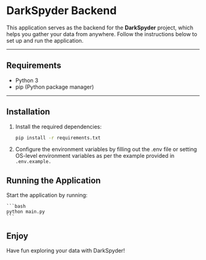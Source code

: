 # DarkSpyder Backend

This application serves as the backend for the **DarkSpyder** project, which helps you gather your data from anywhere. Follow the instructions below to set up and run the application.

---

## Requirements
- Python 3
- pip (Python package manager)

---

## Installation

1. Install the required dependencies:

   ```bash
   pip install -r requirements.txt
   ```

1. Configure the environment variables by filling out the .env file or setting OS-level environment variables as per the example provided in `.env.example.`

## Running the Application

Start the application by running:

    ```bash
    python main.py
    ```

## Enjoy

Have fun exploring your data with DarkSpyder!